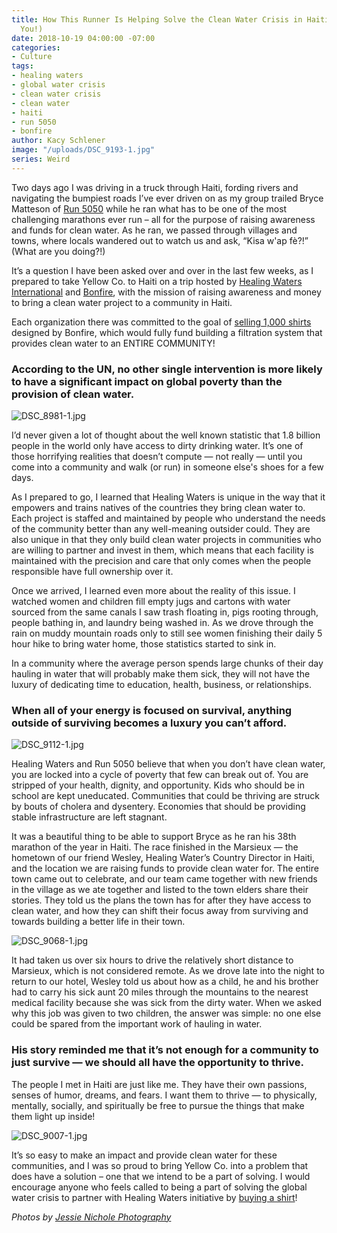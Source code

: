 ```yaml
---
title: How This Runner Is Helping Solve the Clean Water Crisis in Haiti (& So Can
  You!)
date: 2018-10-19 04:00:00 -07:00
categories:
- Culture
tags:
- healing waters
- global water crisis
- clean water crisis
- clean water
- haiti
- run 5050
- bonfire
author: Kacy Schlener
image: "/uploads/DSC_9193-1.jpg"
series: Weird
---
```


Two days ago I was driving in a truck through Haiti, fording rivers and navigating the bumpiest roads I’ve ever driven on as my group trailed Bryce Matteson of [Run 5050](https://www.classy.org/campaign/run-5050/c160482) while he ran what has to be one of the most challenging marathons ever run – all for the purpose of raising awareness and funds for clean water. As he ran, we passed through villages and towns, where locals wandered out to watch us and ask, “Kisa w'ap fè?!” (What are you doing?!)

It’s a question I have been asked over and over in the last few weeks, as I prepared to take Yellow Co. to Haiti on a trip hosted by [Healing Waters International](https://healingwaters.org/) and [Bonfire](https://www.bonfire.com/), with the mission of raising awareness and money to bring a clean water project to a community in Haiti. 

Each organization there was committed to the goal of [selling 1,000 shirts](https://www.bonfire.com/fueled-by-water/?utm_source=healing%20waters&utm_campaign=kacy%20schlener) designed by Bonfire, which would fully fund building a filtration system that provides clean water to an ENTIRE COMMUNITY! 

### According to the UN, no other single intervention is more likely to have a significant impact on global poverty than the provision of clean water.

![DSC_8981-1.jpg](/uploads/DSC_8981-1.jpg)

I’d never given a lot of thought about the well known statistic that 1.8 billion people in the world only have access to dirty drinking water. It’s one of those horrifying realities that doesn’t compute — not really — until you come into a community and walk (or run) in someone else's shoes for a few days. 

As I prepared to go, I learned that Healing Waters is unique in the way that it empowers and trains natives of the countries they bring clean water to. Each project is staffed and maintained by people who understand the needs of the community better than any well-meaning outsider could. They are also unique in that they only build clean water projects in communities who are willing to partner and invest in them, which means that each facility is maintained with the precision and care that only comes when the people responsible have full ownership over it.

Once we arrived, I learned even more about the reality of this issue. I watched women and children fill empty jugs and cartons with water sourced from the same canals I saw trash floating in, pigs rooting through, people bathing in, and laundry being washed in. As we drove through the rain on muddy mountain roads only to still see women finishing their daily 5 hour hike to bring water home, those statistics started to sink in. 

In a community where the average person spends large chunks of their day hauling in water that will probably make them sick, they will not have the luxury of dedicating time to education, health, business, or relationships. 

### When all of your energy is focused on survival, anything outside of surviving becomes a luxury you can’t afford. 

![DSC_9112-1.jpg](/uploads/DSC_9112-1.jpg)

Healing Waters and Run 5050 believe that when you don’t have clean water, you are locked into a cycle of poverty that few can break out of. You are stripped of your health, dignity, and opportunity. Kids who should be in school are kept uneducated. Communities that could be thriving are struck by bouts of cholera and dysentery. Economies that should be providing stable infrastructure are left stagnant.

It was a beautiful thing to be able to support Bryce as he ran his 38th marathon of the year in Haiti. The race finished in the Marsieux — the hometown of our friend Wesley, Healing Water’s Country Director in Haiti, and the location we are raising funds to provide clean water for. The entire town came out to celebrate, and our team came together with new friends in the village as we ate together and listed to the town elders share their stories. They told us the plans the town has for after they have access to clean water, and how they can shift their focus away from surviving and towards building a better life in their town. 

![DSC_9068-1.jpg](/uploads/DSC_9068-1.jpg)

It had taken us over six hours to drive the relatively short distance to Marsieux, which is not considered remote. As we drove late into the night to return to our hotel, Wesley told us about how as a child, he and his brother had to carry his sick aunt 20 miles through the mountains to the nearest medical facility because she was sick from the dirty water. When we asked why this job was given to two children, the answer was simple: no one else could be spared from the important work of hauling in water. 

### His story reminded me that it’s not enough for a community to just survive — we should all have the opportunity to thrive. 

The people I met in Haiti are just like me. They have their own passions, senses of humor, dreams, and fears. I want them to thrive — to physically, mentally, socially, and spiritually be free to pursue the things that make them light up inside! 

![DSC_9007-1.jpg](/uploads/DSC_9007-1.jpg)

It’s so easy to make an impact and provide clean water for these communities, and I was so proud to bring Yellow Co. into a problem that does have a solution – one that we intend to be a part of solving. I would encourage anyone who feels called to being a part of solving the global water crisis to partner with Healing Waters initiative by [buying a shirt](https://www.bonfire.com/fueled-by-water/?utm_source=healing%20waters&utm_campaign=kacy%20schlener)!

_Photos by [Jessie Nichole Photography](http://jessienicholephotography.com/)_